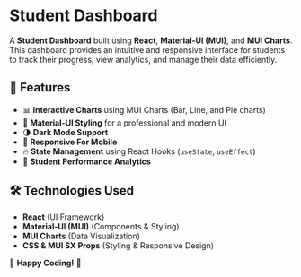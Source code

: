 # Student Dashboard

A **Student Dashboard** built using **React**, **Material-UI (MUI)**, and **MUI Charts**. This dashboard provides an intuitive and responsive interface for students to track their progress, view analytics, and manage their data efficiently.

## 🚀 Features
- 📊 **Interactive Charts** using MUI Charts (Bar, Line, and Pie charts)
- 🎨 **Material-UI Styling** for a professional and modern UI
- 🌗 **Dark Mode Support**
- 📱 **Responsive For Mobile** 
- 🔥 **State Management** using React Hooks (`useState`, `useEffect`)
- 📝 **Student Performance Analytics**

## 🛠️ Technologies Used
- **React** (UI Framework)
- **Material-UI (MUI)** (Components & Styling)
- **MUI Charts** (Data Visualization)
- **CSS & MUI SX Props** (Styling & Responsive Design)

💙 **Happy Coding!** 🎉

